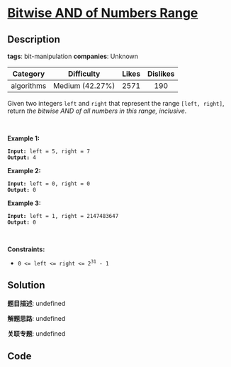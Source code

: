 # [Bitwise AND of Numbers Range](https://leetcode.com/problems/bitwise-and-of-numbers-range/description/)

## Description

**tags**: bit-manipulation
**companies**: Unknown

| Category | Difficulty | Likes | Dislikes |
| :------: | :--------: | :---: | :------: |
| algorithms | Medium (42.27%) | 2571 | 190 |

<p>Given two integers <code>left</code> and <code>right</code> that represent the range <code>[left, right]</code>, return <em>the bitwise AND of all numbers in this range, inclusive</em>.</p>

<p>&nbsp;</p>
<p><strong class="example">Example 1:</strong></p>

<pre><code><strong>Input:</strong> left = 5, right = 7
<strong>Output:</strong> 4</code></pre>

<p><strong class="example">Example 2:</strong></p>

<pre><code><strong>Input:</strong> left = 0, right = 0
<strong>Output:</strong> 0</code></pre>

<p><strong class="example">Example 3:</strong></p>

<pre><code><strong>Input:</strong> left = 1, right = 2147483647
<strong>Output:</strong> 0</code></pre>

<p>&nbsp;</p>
<p><strong>Constraints:</strong></p>

<ul>
	<li><code>0 &lt;= left &lt;= right &lt;= 2<sup>31</sup> - 1</code></li>
</ul>



## Solution

**题目描述**: undefined

**解题思路**: undefined

**关联专题**: undefined

## Code